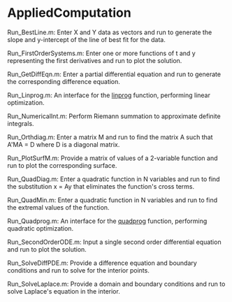 # AppliedComputation

Run_BestLine.m: Enter X and Y data as vectors and run to generate the slope and y-intercept of the line of best fit for the data.

Run_FirstOrderSystems.m: Enter one or more functions of t and y representing the first derivatives and run to plot the solution.

Run_GetDiffEqn.m: Enter a partial differential equation and run to generate the corresponding difference equation.

Run_Linprog.m: An interface for the [linprog](https://www.mathworks.com/help/optim/ug/linprog.html "linprog at Mathworks.com") function, performing linear optimization.

Run_NumericalInt.m: Perform Riemann summation to approximate definite integrals.

Run_Orthdiag.m: Enter a matrix M and run to find the matrix A such that A'MA = D where D is a diagonal matrix.

Run_PlotSurfM.m: Provide a matrix of values of a 2-variable function and run to plot the corresponding surface.

Run_QuadDiag.m: Enter a quadratic function in N variables and run to find the substitution x = Ay that eliminates the function's cross terms.

Run_QuadMin.m: Enter a quadratic function in N variables and run to find the extremal values of the function.

Run_Quadprog.m: An interface for the [quadprog](https://www.mathworks.com/help/optim/ug/quadprog.html "quadprog at Mathworks.com") function, performing quadratic optimization.

Run_SecondOrderODE.m: Input a single second order differential equation and run to plot the solution. 

Run_SolveDiffPDE.m: Provide a difference equation and boundary conditions and run to solve for the interior points.

Run_SolveLaplace.m: Provide a domain and boundary conditions and run to solve Laplace's equation in the interior.

